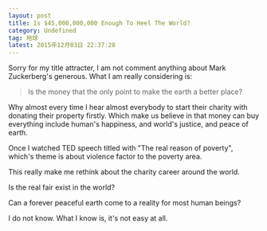 ```yaml
---
layout: post
title: Is $45,000,000,000 Enough To Heel The World?
category: Undefined
tag: 地球 
latest: 2015年12月03日 22:37:28
---
```


Sorry for my title attracter, I am not comment anything about Mark Zuckerberg's generous. What I am really considering is:

> Is the money that the only point to make the earth a better place?

Why almost every time I hear almost everybody to start their charity with 
donating their property firstly. Which make us believe in that money can buy everything include human's happiness, and world's justice, and peace of earth.

Once I watched TED speech titled with "The real reason of poverty", which's theme is about violence factor to the poverty area.

This really make me rethink about the charity career around the world.

Is the real fair exist in the world?

Can a forever peaceful earth come to a reality for most human beings?

I do not know. What I know is, it's not easy at all.
